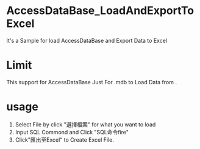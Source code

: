 # AccessDataBase_LoadAndExportToExcel
It's a Sample for load AccessDataBase and Export  Data to Excel

# Limit
This support for AccessDataBase Just For .mdb to Load Data from .

# usage
1. Select File by click "選擇檔案" for what you want to load <br>
2. Input SQL Commond and Click "SQL命令fire"<br>
3. Click"匯出至Excel" to Create Excel File.<br>
